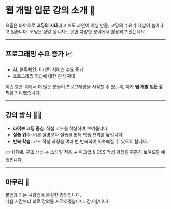 # 웹 개발 입문 강의 소개 🎥

요즘은 바야흐로 **코딩의 시대**라고 해도 과언이 아닐 만큼, 코딩의 수요가 나날이 늘어나고 있습니다. 코딩은 정말 생각지도 못한 다양한 분야에서 활용되고 있는데요.  

---

## 프로그래밍 수요 증가 📈
- AI, 블록체인, 비대면 서비스 수요 증가  
- 프로그래밍 학습에 대한 관심 확대  

이런 흐름 속에서 더 많은 분들이 프로그래밍을 시작할 수 있도록, 제가 **웹 개발 입문 강의**를 기획했습니다.

---

## 강의 방식 👨‍💻
- **라이브 코딩 중심**: 직접 코드를 작성하며 보여줍니다.  
- **실습 위주**: 이론 설명보다 실습을 통해 학습 효과를 높입니다.  
- **반복 학습**: 코드 작성 과정을 여러 번 반복하여 익숙해질 수 있도록 합니다.  

👉 HTML 구조 생성 → 스타일 적용 → 마크업 & CSS 작성 과정을 꾸준히 보여드릴 예정입니다.

---

## 마무리 🙏
문법과 기본 사용법에 충실한 강의입니다.  
다음 시간부터 바로 강의를 시작하겠습니다. 감사합니다!
